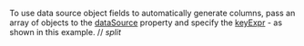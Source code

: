 To use data source object fields to automatically generate columns, pass an array of objects to the [dataSource](/Documentation/ApiReference/UI_Components/dxDataGrid/Configuration/#dataSource) property and specify the [keyExpr](/Documentation/ApiReference/UI_Components/dxDataGrid/Configuration/#keyExpr) - as shown in this example.
// _split_